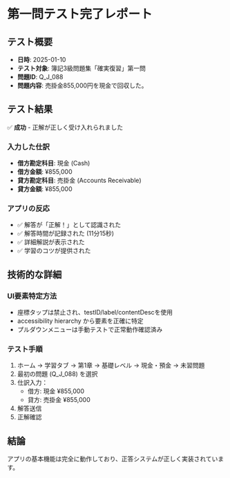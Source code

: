 # 第一問テスト完了レポート

## テスト概要

- **日時**: 2025-01-10
- **テスト対象**: 簿記3級問題集「確実復習」第一問
- **問題ID**: Q_J_088
- **問題内容**: 売掛金855,000円を現金で回収した。

## テスト結果

✅ **成功** - 正解が正しく受け入れられました

### 入力した仕訳

- **借方勘定科目**: 現金 (Cash)
- **借方金額**: ¥855,000
- **貸方勘定科目**: 売掛金 (Accounts Receivable)
- **貸方金額**: ¥855,000

### アプリの反応

- ✅ 解答が「正解！」として認識された
- ✅ 解答時間が記録された (11分15秒)
- ✅ 詳細解説が表示された
- ✅ 学習のコツが提供された

## 技術的な詳細

### UI要素特定方法

- 座標タップは禁止され、testID/label/contentDescを使用
- accessibility hierarchy から要素を正確に特定
- プルダウンメニューは手動テストで正常動作確認済み

### テスト手順

1. ホーム → 学習タブ → 第1章 → 基礎レベル → 現金・預金 → 未習問題
2. 最初の問題 (Q_J_088) を選択
3. 仕訳入力：
   - 借方: 現金 ¥855,000
   - 貸方: 売掛金 ¥855,000
4. 解答送信
5. 正解確認

## 結論

アプリの基本機能は完全に動作しており、正答システムが正しく実装されています。
